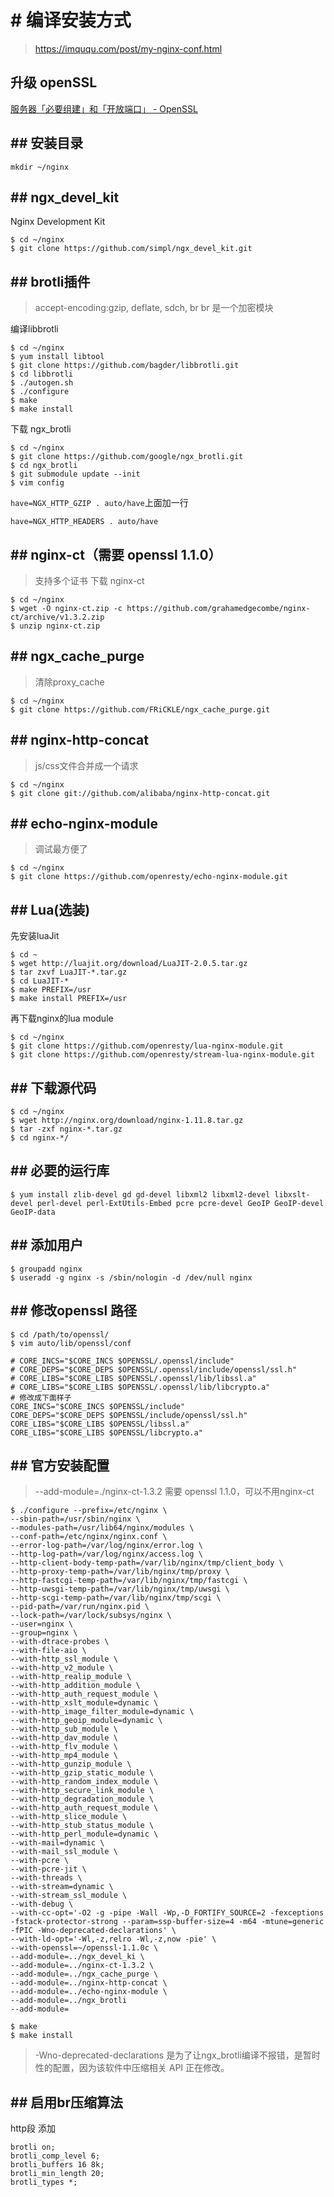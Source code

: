 # # 编译安装方式
> https://imququ.com/post/my-nginx-conf.html

## 升级 openSSL

[服务器「必要组建」和「开放端口」 - OpenSSL](chapter-started/服务器「必要组建」和「开放端口」.md)


## ## 安装目录
```
mkdir ~/nginx
```

## ## ngx_devel_kit
Nginx Development Kit
```
$ cd ~/nginx
$ git clone https://github.com/simpl/ngx_devel_kit.git
```

## ## brotli插件
> accept-encoding:gzip, deflate, sdch, br
> br 是一个加密模块

编译libbrotli
```
$ cd ~/nginx
$ yum install libtool
$ git clone https://github.com/bagder/libbrotli.git
$ cd libbrotli
$ ./autogen.sh
$ ./configure
$ make
$ make install
```
下载 ngx_brotli
```
$ cd ~/nginx
$ git clone https://github.com/google/ngx_brotli.git
$ cd ngx_brotli
$ git submodule update --init
$ vim config
```
`have=NGX_HTTP_GZIP . auto/have`上面加一行
```
have=NGX_HTTP_HEADERS . auto/have
```
## ## nginx-ct（需要 openssl 1.1.0）
> 支持多个证书
下载 nginx-ct

```
$ cd ~/nginx
$ wget -O nginx-ct.zip -c https://github.com/grahamedgecombe/nginx-ct/archive/v1.3.2.zip
$ unzip nginx-ct.zip
```

## ## ngx_cache_purge
> 清除proxy_cache

```
$ cd ~/nginx
$ git clone https://github.com/FRiCKLE/ngx_cache_purge.git
```

## ## nginx-http-concat
> js/css文件合并成一个请求

```
$ cd ~/nginx
$ git clone git://github.com/alibaba/nginx-http-concat.git
```
## ## echo-nginx-module
> 调试最方便了

```
$ cd ~/nginx
$ git clone https://github.com/openresty/echo-nginx-module.git
```

## ## Lua(选装)
先安装luaJit
```
$ cd ~
$ wget http://luajit.org/download/LuaJIT-2.0.5.tar.gz
$ tar zxvf LuaJIT-*.tar.gz
$ cd LuaJIT-*
$ make PREFIX=/usr
$ make install PREFIX=/usr

```
再下载nginx的lua module
```
$ cd ~/nginx
$ git clone https://github.com/openresty/lua-nginx-module.git
$ git clone https://github.com/openresty/stream-lua-nginx-module.git

```

## ## 下载源代码
```
$ cd ~/nginx
$ wget http://nginx.org/download/nginx-1.11.8.tar.gz
$ tar -zxf nginx-*.tar.gz
$ cd nginx-*/
```

## ## 必要的运行库
```
$ yum install zlib-devel gd gd-devel libxml2 libxml2-devel libxslt-devel perl-devel perl-ExtUtils-Embed pcre pcre-devel GeoIP GeoIP-devel GeoIP-data
```
## ## 添加用户
```
$ groupadd nginx
$ useradd -g nginx -s /sbin/nologin -d /dev/null nginx
```
## ## 修改openssl 路径
```
$ cd /path/to/openssl/
$ vim auto/lib/openssl/conf
```
```
# CORE_INCS="$CORE_INCS $OPENSSL/.openssl/include"
# CORE_DEPS="$CORE_DEPS $OPENSSL/.openssl/include/openssl/ssl.h"
# CORE_LIBS="$CORE_LIBS $OPENSSL/.openssl/lib/libssl.a"
# CORE_LIBS="$CORE_LIBS $OPENSSL/.openssl/lib/libcrypto.a"
# 修改成下面样子
CORE_INCS="$CORE_INCS $OPENSSL/include"
CORE_DEPS="$CORE_DEPS $OPENSSL/include/openssl/ssl.h"
CORE_LIBS="$CORE_LIBS $OPENSSL/libssl.a"
CORE_LIBS="$CORE_LIBS $OPENSSL/libcrypto.a"
```
## ## 官方安装配置
> --add-module=./nginx-ct-1.3.2 需要 openssl 1.1.0，可以不用nginx-ct

```
$ ./configure --prefix=/etc/nginx \
--sbin-path=/usr/sbin/nginx \
--modules-path=/usr/lib64/nginx/modules \
--conf-path=/etc/nginx/nginx.conf \
--error-log-path=/var/log/nginx/error.log \
--http-log-path=/var/log/nginx/access.log \
--http-client-body-temp-path=/var/lib/nginx/tmp/client_body \
--http-proxy-temp-path=/var/lib/nginx/tmp/proxy \
--http-fastcgi-temp-path=/var/lib/nginx/tmp/fastcgi \
--http-uwsgi-temp-path=/var/lib/nginx/tmp/uwsgi \
--http-scgi-temp-path=/var/lib/nginx/tmp/scgi \
--pid-path=/var/run/nginx.pid \
--lock-path=/var/lock/subsys/nginx \
--user=nginx \
--group=nginx \
--with-dtrace-probes \
--with-file-aio \
--with-http_ssl_module \
--with-http_v2_module \
--with-http_realip_module \
--with-http_addition_module \
--with-http_auth_request_module \
--with-http_xslt_module=dynamic \
--with-http_image_filter_module=dynamic \
--with-http_geoip_module=dynamic \
--with-http_sub_module \
--with-http_dav_module \
--with-http_flv_module \
--with-http_mp4_module \
--with-http_gunzip_module \
--with-http_gzip_static_module \
--with-http_random_index_module \
--with-http_secure_link_module \
--with-http_degradation_module \
--with-http_auth_request_module \
--with-http_slice_module \
--with-http_stub_status_module \
--with-http_perl_module=dynamic \
--with-mail=dynamic \
--with-mail_ssl_module \
--with-pcre \
--with-pcre-jit \
--with-threads \
--with-stream=dynamic \
--with-stream_ssl_module \
--with-debug \
--with-cc-opt='-O2 -g -pipe -Wall -Wp,-D_FORTIFY_SOURCE=2 -fexceptions -fstack-protector-strong --param=ssp-buffer-size=4 -m64 -mtune=generic -fPIC -Wno-deprecated-declarations' \
--with-ld-opt='-Wl,-z,relro -Wl,-z,now -pie' \
--with-openssl=~/openssl-1.1.0c \
--add-module=../ngx_devel_ki \
--add-module=../nginx-ct-1.3.2 \
--add-module=../ngx_cache_purge \
--add-module=../nginx-http-concat \
--add-module=../echo-nginx-module \
--add-module=../ngx_brotli
--add-module=

$ make
$ make install
```
> -Wno-deprecated-declarations 是为了让ngx_brotli编译不报错，是暂时性的配置，因为该软件中压缩相关 API 正在修改。

## ## 启用br压缩算法
http段 添加
```
brotli on;
brotli_comp_level 6;
brotli_buffers 16 8k;
brotli_min_length 20;
brotli_types *;
```